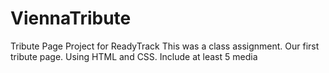 # ViennaTribute
Tribute Page Project for ReadyTrack
This was a class assignment. Our first tribute page. Using HTML and CSS. Include at least 5 media
